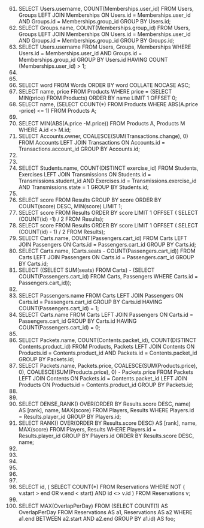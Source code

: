 61. SELECT Users.username, COUNT(Memberships.user_id)
FROM Users, Groups
LEFT JOIN Memberships ON Users.id = Memberships.user_id AND Groups.id = Memberships.group_id
GROUP BY Users.id;
62. SELECT Groups.name, COUNT(Memberships.group_id)
FROM Users, Groups
LEFT JOIN Memberships ON Users.id = Memberships.user_id AND Groups.id = Memberships.group_id
GROUP BY Groups.id;
63. SELECT Users.username
FROM Users, Groups, Memberships
WHERE Users.id = Memberships.user_id AND Groups.id = Memberships.group_id
GROUP BY Users.id
HAVING COUNT (Memberships.user_id) > 1;
64. 
65.
66. SELECT word FROM Words ORDER BY word COLLATE NOCASE ASC;
67. SELECT name, price FROM Products WHERE price = (SELECT MIN(price) 
FROM Products) ORDER BY name LIMIT 1 OFFSET 0;
68. SELECT name, (SELECT COUNT(*) FROM Products WHERE ABS(A.price -price) <= 1)
FROM Products A;
69.
70. SELECT MIN(ABS(A.price -M.price)) FROM Products A, Products M WHERE A.id <> M.id;
71. SELECT Accounts.owner, COALESCE(SUM(Transactions.change), 0)
FROM Accounts
LEFT JOIN Transactions ON Accounts.id = Transactions.account_id
GROUP BY Accounts.id;
72.
73.
74. SELECT Students.name, COUNT(DISTINCT exercise_id)
FROM Students, Exercises
LEFT JOIN Transmissions ON Students.id = Transmissions.student_id AND Exercises.id = Transmissions.exercise_id AND Transmissions.state = 1
GROUP BY Students.id;
75.
76. SELECT score FROM Results GROUP BY score
ORDER BY COUNT(score) DESC, MIN(score)
LIMIT 1;
77. SELECT score FROM Results ORDER BY score
LIMIT 1 OFFSET ( SELECT (COUNT(id) -1) / 2 FROM Results);
78. SELECT score FROM Results ORDER BY score 
LIMIT 1 OFFSET ( SELECT (COUNT(id) - 1) / 2 FROM Results);
79. SELECT Carts.name, COUNT(Passengers.cart_id)
FROM Carts
LEFT JOIN Passengers ON Carts.id = Passengers.cart_id
GROUP BY Carts.id;
80. SELECT Carts.name, (Carts.seats - COUNT(Passengers.cart_id))
FROM Carts
LEFT JOIN Passengers ON Carts.id = Passengers.cart_id
GROUP BY Carts.id;
81. SELECT ((SELECT SUM(seats) FROM Carts) - (SELECT COUNT(Passengers.cart_id) FROM 
Carts, Passengers WHERE Carts.id = Passengers.cart_id));
82.
83. SELECT Passengers.name
FROM Carts
LEFT JOIN Passengers ON Carts.id = Passengers.cart_id
GROUP BY Carts.id
HAVING COUNT(Passengers.cart_id) = 1;
84. SELECT Carts.name
FROM Carts
LEFT JOIN Passengers ON Carts.id = Passengers.cart_id
GROUP BY Carts.id
HAVING COUNT(Passengers.cart_id) = 0;
85.
86. SELECT Packets.name, COUNT(Contents.packet_id), COUNT(DISTINCT Contents.product_id)
FROM Products, Packets
LEFT JOIN Contents ON Products.id = Contents.product_id AND Packets.id = Contents.packet_id
GROUP BY Packets.id;
87. SELECT Packets.name, Packets.price, COALESCE(SUM(Products.price), 0), 
COALESCE(SUM(Products.price), 0) - Packets.price FROM Packets LEFT JOIN Contents ON Packets.id = Contents.packet_id LEFT JOIN Products ON Products.id = Contents.product_id
GROUP BY Packets.id;
88.
89.
90. SELECT DENSE_RANK() OVER(ORDER BY Results.score DESC, name) AS [rank], name, MAX(score)
FROM Players, Results
WHERE Players.id = Results.player_id
GROUP BY Players.id;
91. SELECT RANK() OVER(ORDER BY Results.score DESC) AS [rank], name, MAX(score)
FROM Players, Results
WHERE Players.id = Results.player_id
GROUP BY Players.id
ORDER BY Results.score DESC, name;
92.
93.
94.
95.
96.
97.
98. SELECT id, ( SELECT COUNT(*) FROM Reservations WHERE NOT 
( v.start > end OR v.end < start) AND id <> v.id ) FROM Reservations v;
99.
100. SELECT MAX(OverlapPerDay) FROM (SELECT COUNT(1) AS OverlapPerDay FROM 
Reservations AS a1, Reservations AS a2
WHERE a1.end BETWEEN a2.start AND a2.end GROUP BY a1.id) AS foo;
